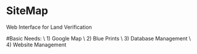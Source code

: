 # SiteMap
Web Interface for Land Verification

#Basic Needs:
\\ 1) Google Map
\\ 2) Blue Prints 
\\ 3) Database Management
\\ 4) Website Management
